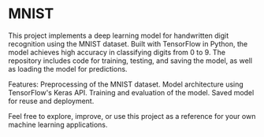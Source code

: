 # MNIST
This project implements a deep learning model for handwritten digit recognition using the MNIST dataset. Built with TensorFlow in Python, the model achieves high accuracy in classifying digits from 0 to 9. The repository includes code for training, testing, and saving the model, as well as loading the model for predictions.

Features:
Preprocessing of the MNIST dataset.
Model architecture using TensorFlow's Keras API.
Training and evaluation of the model.
Saved model for reuse and deployment.

Feel free to explore, improve, or use this project as a reference for your own machine learning applications.
